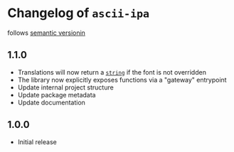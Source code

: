 # Changelog of `ascii-ipa`

follows [semantic versionin][semver]

## 1.1.0

- Translations will now return a [`string`][typst-string] if the font is not overridden
- The library now explicitly exposes functions via a "gateway" entrypoint
- Update internal project structure
- Update package metadata
- Update documentation

## 1.0.0

- Initial release

[semver]: https://semver.org
[typst-string]: https://typst.app/docs/reference/foundations/str/
